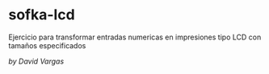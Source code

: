 # sofka-lcd

Ejercicio para transformar entradas numericas en impresiones tipo LCD con tamaños especificados

_by David Vargas_
